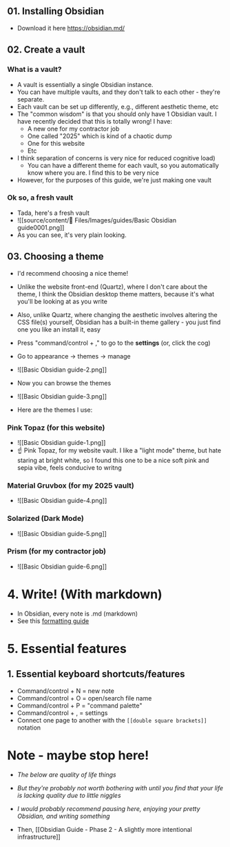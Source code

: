 ## 01. Installing Obsidian
- Download it here https://obsidian.md/
## 02. Create a vault 
### What is a vault?
- A vault is essentially a single Obsidian instance. 
- You can have multiple vaults, and they don't talk to each other - they're separate. 
- Each vault can be set up differently, e.g., different aesthetic theme, etc
- The "common wisdom" is that you should only have 1 Obsidian vault. I have recently decided that this is totally wrong! I have:
	- A new one for my contractor job
	- One called "2025" which is kind of a chaotic dump
	- One for this website
	- Etc
- I think separation of concerns is very nice for reduced cognitive load)
	- You can have a different theme for each vault, so you automatically know where you are. I find this to be very nice
- However, for the purposes of this guide, we're just making one vault
### Ok so, a fresh vault
- Tada, here's a fresh vault
- ![[source/content/📎 Files/Images/guides/Basic Obsidian guide0001.png]]
- As you can see, it's very plain looking. 
## 03. Choosing a theme
- I'd recommend choosing a nice theme!
- Unlike the website front-end (Quartz), where I don't care about the theme, I think the Obsidian desktop theme matters, because it's what you'll be looking at as you write
- Also, unlike Quartz, where changing the aesthetic involves altering the CSS file(s) yourself, Obsidian has a built-in theme gallery - you just find one you like an install it, easy
- Press "command/control + ," to go to the **settings** (or, click the cog)
- Go to appearance → themes → manage
- ![[Basic Obsidian guide-2.png]]
- Now you can browse the themes
- ![[Basic Obsidian guide-3.png]]

- Here are the themes I use:
### Pink Topaz (for this website)
- ![[Basic Obsidian guide-1.png]]
- ☝️ Pink Topaz, for my website vault. I like a "light mode" theme, but hate staring at bright white, so I found this one to be a nice soft pink and sepia vibe, feels conducive to writng
### Material Gruvbox (for my 2025 vault)
- ![[Basic Obsidian guide-4.png]]
### Solarized (Dark Mode)
- ![[Basic Obsidian guide-5.png]]
### Prism (for my contractor job)
- ![[Basic Obsidian guide-6.png]]
# 4. Write! (With markdown)
- In Obsidian, every note is .md (markdown)
- See this [formatting guide](https://help.obsidian.md/syntax)
# 5. Essential features
## 1. Essential keyboard shortcuts/features
- Command/control + N = new note
- Command/control + O = open/search file name
- Command/control + P = "command palette"
- Command/control + , = settings 
- Connect one page to another with the `[[double square brackets]]` notation
# Note - maybe stop here!
- *The below are quality of life things*
- *But they're probably not worth bothering with until you find that your life is lacking quality due to little niggles*
- *I would probably recommend pausing here, enjoying your pretty Obsidian, and writing something*

- Then, [[Obsidian Guide - Phase 2 - A slightly more intentional infrastructure]]
